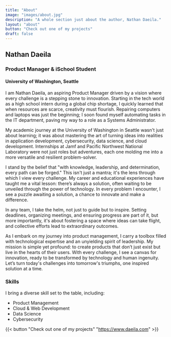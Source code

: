 ```yaml
---
title: "About"
image: "images/about.jpg"
description: "A whole section just about the author, Nathan Daeila."
layout: "about"
button: "Check out one of my projects"
draft: false
---
```


## Nathan Daeila
### Product Manager & iSchool Student
#### University of Washington, Seattle

I am Nathan Daeila, an aspiring Product Manager driven by a vision where every challenge is a stepping stone to innovation. Starting in the tech world as a high school intern during a global chip shortage, I quickly learned that when resources are scarce, creativity must flourish. Repairing computers and laptops was just the beginning; I soon found myself automating tasks in the IT department, paving my way to a role as a Systems Administrator.

My academic journey at the University of Washington in Seattle wasn't just about learning; it was about mastering the art of turning ideas into realities in application development, cybersecurity, data science, and cloud development. Internships at Jamf and Pacific Northwest National Laboratory were not just roles but adventures, each one molding me into a more versatile and resilient problem-solver.

I stand by the belief that "with knowledge, leadership, and determination, every path can be forged." This isn't just a mantra; it's the lens through which I view every challenge. My career and educational experiences have taught me a vital lesson: there’s always a solution, often waiting to be unveiled through the power of technology. In every problem I encounter, I see a puzzle awaiting a solution, a chance to innovate and make a difference.

In any team, I take the helm, not just to guide but to inspire. Setting deadlines, organizing meetings, and ensuring progress are part of it, but more importantly, it's about fostering a space where ideas can take flight, and collective efforts lead to extraordinary outcomes.

As I embark on my journey into product management, I carry a toolbox filled with technological expertise and an unyielding spirit of leadership. My mission is simple yet profound: to create products that don’t just exist but live in the hearts of their users. With every challenge, I see a canvas for innovation, ready to be transformed by technology and human ingenuity. Let’s turn today's challenges into tomorrow's triumphs, one inspired solution at a time.



### Skills
I bring a diverse skill set to the table, including:

  * Product Management
  * Cloud & Web Development
  * Data Science
  * Cybersecurity

{{< button "Check out one of my projects" "https://www.daeila.com" >}}

